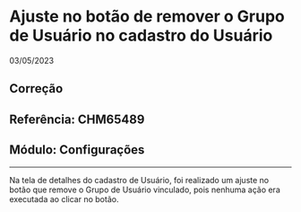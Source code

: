 # Ajuste no botão de remover o Grupo de Usuário no cadastro do Usuário
03/05/2023
## Correção
## Referência: CHM65489
## Módulo: Configurações
***

Na tela de detalhes do cadastro de Usuário, foi realizado um ajuste no botão que remove o Grupo de Usuário vinculado, pois nenhuma ação era executada ao clicar no botão.